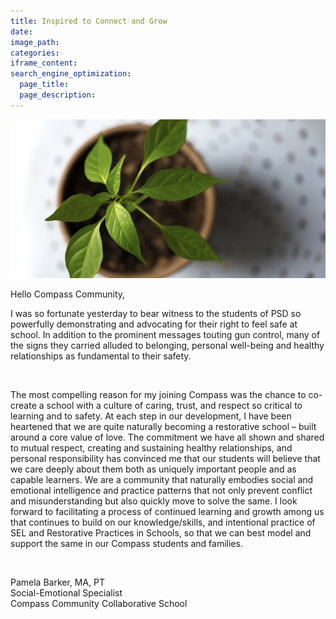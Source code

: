 ```yaml
---
title: Inspired to Connect and Grow
date:
image_path:
categories:
iframe_content:
search_engine_optimization:
  page_title:
  page_description:
---
```


![](/assets/images/versions/fullsizeoutput-61b---x----940-475x---.jpeg)

Hello Compass Community,

I was so fortunate yesterday to bear witness to the students of PSD so powerfully demonstrating and advocating for their right to feel safe at school. In addition to the prominent messages touting gun control, many of the signs they carried alluded to belonging, personal well-being and healthy relationships as fundamental to their safety.

&nbsp;

The most compelling reason for my joining Compass was the chance to co-create a school with a culture of caring, trust, and respect so critical to learning and to safety. At each step in our development, I have been heartened that we are quite naturally becoming a restorative school – built around a core value of love. The commitment we have all shown and shared to mutual respect, creating and sustaining healthy relationships, and personal responsibility has convinced me that our students will believe that we care deeply about them both as uniquely important people and as capable learners. We are a community that naturally embodies social and emotional intelligence and practice patterns that not only prevent conflict and misunderstanding but also quickly move to solve the same. I look forward to facilitating a process of continued learning and growth among us that continues to build on our knowledge/skills, and intentional practice of SEL and Restorative Practices in Schools, so that we can best model and support the same in our Compass students and families.&nbsp;

&nbsp;

Pamela Barker, MA, PT<br>Social-Emotional Specialist<br>Compass Community Collaborative School